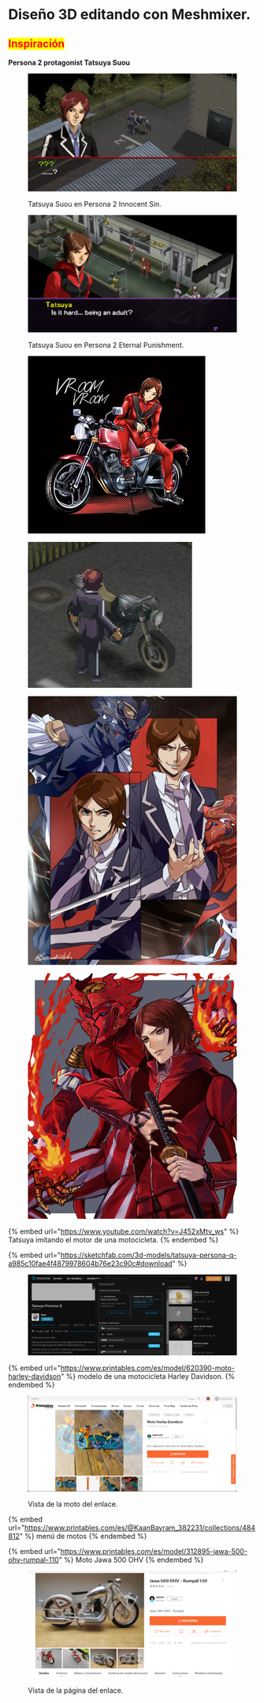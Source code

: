 # Diseño 3D editando con Meshmixer.

## <mark style="color:red;">**Inspiración**</mark>

**Persona 2 protagonist Tatsuya Suou**

<figure><img src="../.gitbook/assets/Captura de pantalla 2023-03-11 171042.png" alt=""><figcaption><p>Tatsuya Suou en Persona 2 Innocent Sin.</p></figcaption></figure>

<figure><img src="../.gitbook/assets/Captura de pantalla 2023-06-10 042641.png" alt=""><figcaption><p>Tatsuya Suou en Persona 2 Eternal Punishment.</p></figcaption></figure>



<div>

<figure><img src="../.gitbook/assets/image (102).png" alt=""><figcaption></figcaption></figure>

 

<figure><img src="../.gitbook/assets/Captura de pantalla 2023-09-21 1433232.png" alt=""><figcaption></figcaption></figure>

</div>

<div>

<figure><img src="../.gitbook/assets/imagen_2023-10-30_235535970.png" alt=""><figcaption></figcaption></figure>

 

<figure><img src="../.gitbook/assets/WhatsApp Image 2023-10-31 at 00.34.03.jpeg" alt=""><figcaption></figcaption></figure>

</div>

{% embed url="https://www.youtube.com/watch?v=J452xMtv_ws" %}
Tatsuya imitando el motor de una motocicleta.
{% endembed %}

{% embed url="https://sketchfab.com/3d-models/tatsuya-persona-q-a985c10fae4f4879978604b76e23c90c#download" %}

<figure><img src="../.gitbook/assets/image (51).png" alt=""><figcaption></figcaption></figure>

{% embed url="https://www.printables.com/es/model/620390-moto-harley-davidson" %}
modelo de una motocicleta Harley Davidson.
{% endembed %}

<figure><img src="../.gitbook/assets/image (101).png" alt=""><figcaption><p>Vista de la moto del enlace.</p></figcaption></figure>

{% embed url="https://www.printables.com/es/@KaanBayram_382231/collections/484812" %}
menú de motos
{% endembed %}



{% embed url="https://www.printables.com/es/model/312895-jawa-500-ohv-rumpal-110" %}
Moto Jawa 500 OHV
{% endembed %}

<figure><img src="../.gitbook/assets/image (103).png" alt=""><figcaption><p>Vista de la página del enlace.</p></figcaption></figure>


